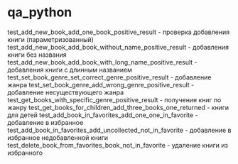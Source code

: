 # qa_python
test_add_new_book_add_one_book_positive_result - проверка добавления книги (параметризованный) 
test_add_new_book_add_book_without_name_positive_result - добавления книги без названия 
test_add_new_book_add_book_with_long_name_positive_result - добавления книги с длинным названием 
test_set_book_genre_set_correct_genre_positive_result - добавление жанра 
test_set_book_genre_add_wrong_genre_positive_result - добавление несуществующего жанра 
test_get_books_with_specific_genre_positive_result - получение книг по жанру 
test_get_books_for_children_add_three_books_one_returned - книги для детей 
test_add_book_in_favorites_add_one_one_in_favorite - добавление в избранное 
test_add_book_in_favorites_add_uncollected_not_in_favorite - добавление в избранное недобавленной книги 
test_delete_book_from_favorites_book_not_in_favorite - удаление книги из избранного

